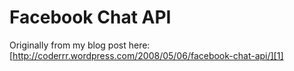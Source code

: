 Facebook Chat API
=

Originally from my blog post here: [http://coderrr.wordpress.com/2008/05/06/facebook-chat-api/][1]

  [1]: http://coderrr.wordpress.com/2008/05/06/facebook-chat-api/